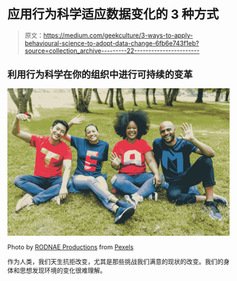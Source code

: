# 应用行为科学适应数据变化的 3 种方式

> 原文：<https://medium.com/geekculture/3-ways-to-apply-behavioural-science-to-adopt-data-change-6fb6e743f1eb?source=collection_archive---------22----------------------->

## 利用行为科学在你的组织中进行可持续的变革

![](img/50f35abdd0ab72152d00e8e81201a768.png)

Photo by [RODNAE Productions](https://www.pexels.com/@rodnae-prod?utm_content=attributionCopyText&utm_medium=referral&utm_source=pexels) from [Pexels](https://www.pexels.com/photo/people-sitting-on-green-grass-waving-their-hands-7551760/?utm_content=attributionCopyText&utm_medium=referral&utm_source=pexels)

作为人类，我们天生抗拒改变，尤其是那些挑战我们满意的现状的改变。我们的身体和思想发现环境的变化很难理解。